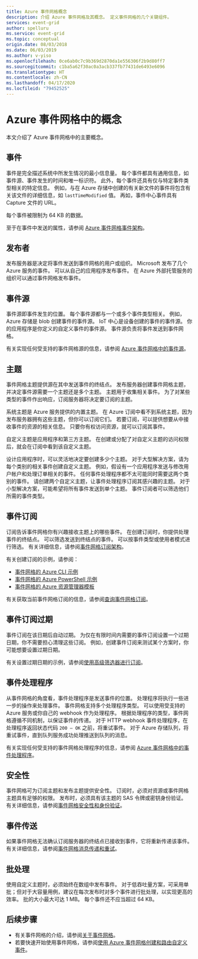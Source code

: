 ```yaml
---
title: Azure 事件网格概念
description: 介绍 Azure 事件网格及其概念。 定义事件网格的几个关键组件。
services: event-grid
author: spelluru
ms.service: event-grid
ms.topic: conceptual
origin.date: 08/03/2018
ms.date: 06/03/2019
ms.author: v-yiso
ms.openlocfilehash: 0ce6ab0c7c9b369d2870da1e556306f2b9d80ff7
ms.sourcegitcommit: c1ba5a62f30ac0a3acb337fb77431de6493e6096
ms.translationtype: HT
ms.contentlocale: zh-CN
ms.lasthandoff: 04/17/2020
ms.locfileid: "79452525"
---
```

# <a name="concepts-in-azure-event-grid"></a>Azure 事件网格中的概念

本文介绍了 Azure 事件网格中的主要概念。

## <a name="events"></a>事件

事件是完全描述系统中所发生情况的最小信息量。 每个事件都具有通用信息，如事件源、事件发生的时间和唯一标识符。 此外，每个事件还具有仅与特定事件类型相关的特定信息。 例如，与在 Azure 存储中创建的有关新文件的事件将包含有关该文件的详细信息，如 `lastTimeModified` 值。 再如，事件中心事件具有 Capture 文件的 URL。 

每个事件被限制为 64 KB 的数据。

至于在事件中发送的属性，请参阅 [Azure 事件网格事件架构](event-schema.md)。

## <a name="publishers"></a>发布者

发布服务器是决定将事件发送到事件网格的用户或组织。 Microsoft 发布了几个 Azure 服务的事件。 可以从自己的应用程序发布事件。 在 Azure 外部托管服务的组织可以通过事件网格发布事件。

## <a name="event-sources"></a>事件源

事件源即事件发生的位置。 每个事件源都与一个或多个事件类型相关。 例如，Azure 存储是 blob 创建事件的事件源。 IoT 中心是设备创建的事件的事件源。 你的应用程序是你定义的自定义事件的事件源。 事件源负责将事件发送到事件网格。

有关实现任何受支持的事件网格源的信息，请参阅 [Azure 事件网格中的事件源](event-sources.md)。

## <a name="topics"></a>主题

事件网格主题提供源在其中发送事件的终结点。 发布服务器创建事件网格主题，并决定事件源需要一个主题还是多个主题。 主题用于收集相关事件。 为了对某些类型的事件作出响应，订阅服务器将决定要订阅的主题。

系统主题是 Azure 服务提供的内置主题。 在 Azure 订阅中看不到系统主题，因为发布服务器拥有这些主题，但你可以订阅它们。 若要订阅，可以提供想要从中接收事件的资源的相关信息。 只要你有权访问资源，就可以订阅其事件。

自定义主题是应用程序和第三方主题。 在创建或分配了对自定义主题的访问权限后，就会在订阅中看到该自定义主题。

设计应用程序时，可以灵活地决定要创建多少个主题。 对于大型解决方案，请为每个类别的相关事件创建自定义主题。 例如，假设有一个应用程序发送与修改用户帐户和处理订单相关的事件。 任何事件处理程序都不太可能同时需要这两个类别的事件。 请创建两个自定义主题，让事件处理程序订阅其感兴趣的主题。 对于小型解决方案，可能希望将所有事件发送到单个主题。 事件订阅者可以筛选他们所需的事件类型。

## <a name="event-subscriptions"></a>事件订阅

订阅告诉事件网格你有兴趣接收主题上的哪些事件。 在创建订阅时，你提供处理事件的终结点。 可以筛选发送到终结点的事件。 可以按事件类型或使用者模式进行筛选。 有关详细信息，请参阅[事件网格订阅架构](subscription-creation-schema.md)。

有关创建订阅的示例，请参阅：

* [事件网格的 Azure CLI 示例](cli-samples.md)
* [事件网格的 Azure PowerShell 示例](powershell-samples.md)
* [事件网格的 Azure 资源管理器模板](template-samples.md)

有关获取当前事件网格订阅的信息，请参阅[查询事件网格订阅](query-event-subscriptions.md)。

## <a name="event-subscription-expiration"></a>事件订阅过期
事件订阅在该日期后自动过期。 为仅在有限时间内需要的事件订阅设置一个过期日期，你不需要担心清理这些订阅。 例如，创建事件订阅来测试某个方案时，你可能想要设置过期日期。 

有关设置过期日期的示例，请参阅[使用高级筛选器进行订阅](how-to-filter-events.md#subscribe-with-advanced-filters)。

## <a name="event-handlers"></a>事件处理程序

从事件网格的角度看，事件处理程序是发送事件的位置。 处理程序将执行一些进一步的操作来处理事件。 事件网格支持多个处理程序类型。 可以使用受支持的 Azure 服务或你自己的 webhook 作为处理程序。 根据处理程序的类型，事件网格遵循不同机制，以保证事件的传递。 对于 HTTP webhook 事件处理程序，在处理程序返回状态代码 `200 – OK` 之前，将重试事件。 对于 Azure 存储队列，将重试事件，直到队列服务成功处理推送到队列的消息。

有关实现任何受支持的事件网格处理程序的信息，请参阅 [Azure 事件网格中的事件处理程序](event-handlers.md)。

## <a name="security"></a>安全性

事件网格可为订阅主题和发布主题提供安全性。 订阅时，必须对资源或事件网格主题具有足够的权限。 发布时，必须具有该主题的 SAS 令牌或密钥身份验证。 有关详细信息，请参阅[事件网格安全性和身份验证](security-authentication.md)。

## <a name="event-delivery"></a>事件传送

如果事件网格无法确认订阅服务器的终结点已接收到事件，它将重新传递该事件。 有关详细信息，请参阅[事件网格消息传递和重试](delivery-and-retry.md)。

## <a name="batching"></a>批处理

使用自定义主题时，必须始终在数组中发布事件。 对于低吞吐量方案，可采用单批；但对于大容量用例，建议在每次发布时对多个事件进行批处理，以实现更高的效率。 批的大小最大可达 1 MB。 每个事件还不应当超过 64 KB。

## <a name="next-steps"></a>后续步骤

* 有关事件网格的介绍，请参阅[关于事件网格](overview.md)。
* 若要快速开始使用事件网格，请参阅[使用 Azure 事件网格创建和路由自定义事件](custom-event-quickstart.md)。
